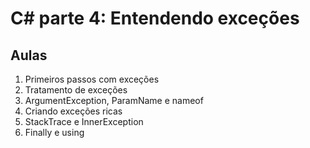 # C# parte 4: Entendendo exceções

## Aulas
1. Primeiros passos com exceções
2. Tratamento de exceções
3. ArgumentException, ParamName e nameof
4. Criando exceções ricas
5. StackTrace e InnerException
6. Finally e using
